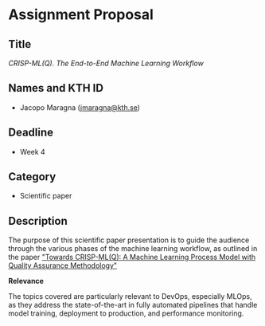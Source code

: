 # Assignment Proposal

## Title

_CRISP-ML(Q). The End-to-End Machine Learning Workflow_

## Names and KTH ID

  - Jacopo Maragna (jmaragna@kth.se)

## Deadline

- Week 4

## Category

- Scientific paper

## Description

The purpose of this scientific paper presentation is to guide the audience through the various phases of the machine learning workflow, as outlined in the paper ["Towards CRISP-ML(Q): A Machine Learning Process Model with Quality Assurance Methodology"](https://www.mdpi.com/2504-4990/3/2/20)

**Relevance**

The topics covered are particularly relevant to DevOps, especially MLOps, as they address the state-of-the-art in fully automated pipelines that handle model training, deployment to production, and performance monitoring.